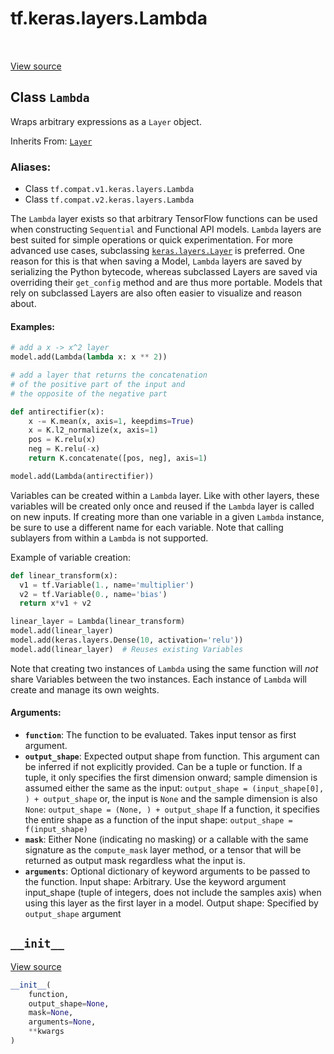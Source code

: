 <div itemscope itemtype="http://developers.google.com/ReferenceObject">
<meta itemprop="name" content="tf.keras.layers.Lambda" />
<meta itemprop="path" content="Stable" />
<meta itemprop="property" content="__init__"/>
</div>

# tf.keras.layers.Lambda

<!-- Insert buttons -->

<table class="tfo-notebook-buttons tfo-api" align="left">
</table>

<a target="_blank" href="/code/stable/tensorflow/python/keras/layers/core.py">View source</a>



## Class `Lambda`

<!-- Start diff -->
Wraps arbitrary expressions as a `Layer` object.

Inherits From: [`Layer`](../../../tf/keras/layers/Layer.md)

### Aliases:

* Class `tf.compat.v1.keras.layers.Lambda`
* Class `tf.compat.v2.keras.layers.Lambda`


<!-- Placeholder for "Used in" -->

The `Lambda` layer exists so that arbitrary TensorFlow functions
can be used when constructing `Sequential` and Functional API
models. `Lambda` layers are best suited for simple operations or
quick experimentation. For more advanced use cases, subclassing
<a href="../../../tf/keras/layers/Layer.md"><code>keras.layers.Layer</code></a> is preferred. One reason for this is that
when saving a Model, `Lambda` layers are saved by serializing the
Python bytecode, whereas subclassed Layers are saved via overriding
their `get_config` method and are thus more portable. Models that rely
on subclassed Layers are also often easier to visualize and reason
about.

#### Examples:



```python
# add a x -> x^2 layer
model.add(Lambda(lambda x: x ** 2))
```
```python
# add a layer that returns the concatenation
# of the positive part of the input and
# the opposite of the negative part

def antirectifier(x):
    x -= K.mean(x, axis=1, keepdims=True)
    x = K.l2_normalize(x, axis=1)
    pos = K.relu(x)
    neg = K.relu(-x)
    return K.concatenate([pos, neg], axis=1)

model.add(Lambda(antirectifier))
```

Variables can be created within a `Lambda` layer. Like with
other layers, these variables will be created only once and reused
if the `Lambda` layer is called on new inputs. If creating more
than one variable in a given `Lambda` instance, be sure to use
a different name for each variable. Note that calling sublayers
from within a `Lambda` is not supported.

Example of variable creation:

```python
def linear_transform(x):
  v1 = tf.Variable(1., name='multiplier')
  v2 = tf.Variable(0., name='bias')
  return x*v1 + v2

linear_layer = Lambda(linear_transform)
model.add(linear_layer)
model.add(keras.layers.Dense(10, activation='relu'))
model.add(linear_layer)  # Reuses existing Variables
```

Note that creating two instances of `Lambda` using the same function
will *not* share Variables between the two instances. Each instance of
`Lambda` will create and manage its own weights.

#### Arguments:


* <b>`function`</b>: The function to be evaluated. Takes input tensor as first
  argument.
* <b>`output_shape`</b>: Expected output shape from function. This argument can be
  inferred if not explicitly provided. Can be a tuple or function. If a
  tuple, it only specifies the first dimension onward;
  sample dimension is assumed either the same as the input: `output_shape =
    (input_shape[0], ) + output_shape` or, the input is `None` and
  the sample dimension is also `None`: `output_shape = (None, ) +
    output_shape` If a function, it specifies the entire shape as a function
    of the
  input shape: `output_shape = f(input_shape)`
* <b>`mask`</b>: Either None (indicating no masking) or a callable with the same
  signature as the `compute_mask` layer method, or a tensor that will be
  returned as output mask regardless what the input is.
* <b>`arguments`</b>: Optional dictionary of keyword arguments to be passed to the
  function.
Input shape: Arbitrary. Use the keyword argument input_shape (tuple of
  integers, does not include the samples axis) when using this layer as the
  first layer in a model.
Output shape: Specified by `output_shape` argument

<h2 id="__init__"><code>__init__</code></h2>

<a target="_blank" href="/code/stable/tensorflow/python/keras/layers/core.py">View source</a>

``` python
__init__(
    function,
    output_shape=None,
    mask=None,
    arguments=None,
    **kwargs
)
```






